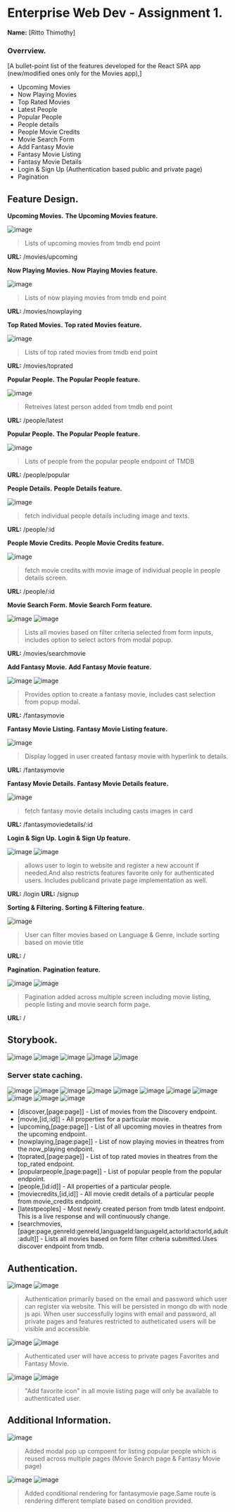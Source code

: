 # Enterprise Web Dev - Assignment 1.

__Name:__ [Ritto Thimothy]

### Overrview.

[A bullet-point list of the features developed for the React SPA app (new/modified ones only for the Movies app),]

+ Upcoming Movies
+ Now Playing Movies
+ Top Rated Movies
+ Latest People
+ Popular People
+ People details
+ People Movie Credits
+ Movie Search Form
+ Add Fantasy Movie
+ Fantasy Movie Listing
+ Fantasy Movie Details
+ Login & Sign Up (Authentication based public and private page)
+ Pagination

## Feature Design.

__Upcoming Movies.__
__The Upcoming Movies feature.__

![image](https://github.com/rittos/moviesApp/blob/develop/images/upcoming_movies.png)

> Lists of upcoming movies from tmdb end point

__URL:__ /movies/upcoming

__Now Playing Movies.__
__Now Playing Movies feature.__

![image](https://github.com/rittos/moviesApp/blob/develop/images/nowplaying_movies.png)

> Lists of now playing movies from tmdb end point

__URL:__ /movies/nowplaying

__Top Rated Movies.__
__Top rated Movies feature.__

![image](https://github.com/rittos/moviesApp/blob/develop/images/toprated_movies.png)

> Lists of top rated movies from tmdb end point

__URL:__ /movies/toprated

__Popular People.__
__The Popular People feature.__

![image](https://github.com/rittos/moviesApp/blob/develop/images/latest_people.png)

> Retreives latest person added from tmdb end point

__URL:__ /people/latest

__Popular People.__
__The Popular People feature.__

![image](https://github.com/rittos/moviesApp/blob/develop/images/popular_people.png)

> Lists of people from the popular people endpoint of TMDB

__URL:__ /people/popular

__People Details.__
__People Details feature.__

![image](https://github.com/rittos/moviesApp/blob/develop/images/people_details.png)

> fetch individual people details including image and texts.

__URL:__ /people/:id

__People Movie Credits.__
__People Movie Credits feature.__

![image](https://github.com/rittos/moviesApp/blob/develop/images/people_movie_credits.png)

> fetch movie credits with movie image of individual people in people details screen.

__URL:__ /people/:id

__Movie Search Form.__
__Movie Search Form feature.__

![image](https://github.com/rittos/moviesApp/blob/develop/images/movie_search_form.png)
![image](https://github.com/rittos/moviesApp/blob/develop/images/movie_search_modal.png)

> Lists all movies based on filter criteria selected from form inputs, includes option to select actors from modal popup.

__URL:__ /movies/searchmovie


__Add Fantasy Movie.__
__Add Fantasy Movie feature.__

![image](https://github.com/rittos/moviesApp/blob/develop/images/add_fantasy_movie_image1.png)
![image](https://github.com/rittos/moviesApp/blob/develop/images/add_fantasy_movie_image2.png)

> Provides option to create a fantasy movie, includes cast selection from popup modal.

__URL:__ /fantasymovie

__Fantasy Movie Listing.__
__Fantasy Movie Listing feature.__

![image](https://github.com/rittos/moviesApp/blob/develop/images/fantasy_movie.png)

> Display logged in user created fantasy movie with hyperlink to details.

__URL:__ /fantasymovie

__Fantasy Movie Details.__
__Fantasy Movie Details feature.__

![image](https://github.com/rittos/moviesApp/blob/develop/images/fantasy_movie_details.png)

> fetch fantasy movie details including casts images in card 

__URL:__ /fantasymoviedetails/:id

__Login & Sign Up.__
__Login & Sign Up feature.__

![image](https://github.com/rittos/moviesApp/blob/develop/images/login.png)
![image](https://github.com/rittos/moviesApp/blob/develop/images/signup.png)

> allows user to login to website and register a new account if needed.And also restricts features favorite only for authenticated users. Includes publicand private page implementation as well.

__URL:__ /login
__URL:__ /signup

__Sorting & Filtering.__
__Sorting & Filtering feature.__

![image](https://github.com/rittos/moviesApp/blob/develop/images/filter_and_sort.png)

> User can filter movies based on Language & Genre, include sorting based on movie title

__URL:__ /

__Pagination.__
__Pagination feature.__

![image](https://github.com/rittos/moviesApp/blob/develop/images/movies_pagination.png)
![image](https://github.com/rittos/moviesApp/blob/develop/images/peoples_pagination.png)

> Pagination added across multiple screen including movie listing, people listing and movie search form page.

__URL:__ /


## Storybook.
![image](https://github.com/rittos/moviesApp/blob/develop/images/story_overview.png)
![image](https://github.com/rittos/moviesApp/blob/develop/images/story_peoplecard.png)
![image](https://github.com/rittos/moviesApp/blob/develop/images/story_peoplecard_exception.png)
![image](https://github.com/rittos/moviesApp/blob/develop/images/story_peopledetails.png)
![image](https://github.com/rittos/moviesApp/blob/develop/images/story_peopleheader.png)

### Server state caching.

![image](https://github.com/rittos/moviesApp/blob/develop/images/cache_home_discover.png)
![image](https://github.com/rittos/moviesApp/blob/develop/images/cache_moviedetails.png)
![image](https://github.com/rittos/moviesApp/blob/develop/images/cache_upcoming.png)
![image](https://github.com/rittos/moviesApp/blob/develop/images/cache_nowplaying.png)
![image](https://github.com/rittos/moviesApp/blob/develop/images/cache_toprated.png)
![image](https://github.com/rittos/moviesApp/blob/develop/images/cache_popularpeople.png)
![image](https://github.com/rittos/moviesApp/blob/develop/images/cache_people.png)
![image](https://github.com/rittos/moviesApp/blob/develop/images/cache_moviecredits.png)
![image](https://github.com/rittos/moviesApp/blob/develop/images/cache_latestpeople.png)
![image](https://github.com/rittos/moviesApp/blob/develop/images/cache_moviecredits.png)
![image](https://github.com/rittos/moviesApp/blob/develop/images/cache_searchform.png)

+ [discover,[page:page]] - List of movies from the Discovery endpoint.
+ [movie,[id,:id]] - All properties for a particular movie.
+ [upcoming,[page:page]] - List of all upcoming movies in theatres from the upcoming endpoint.
+ [nowplaying,[page:page]] - List of now playing movies in theatres from the now_playing endpoint.
+ [toprated,[page:page]] - List of top rated movies in theatres from the top_rated endpoint.
+ [popularpeople,[page:page]] - List of popular people from the popular endpoint.
+ [people,[id:id]] - All properties of a particular people.
+ [moviecredits,[id,id]] - All movie credit details of a particular people from movie_credits endpoint.
+ [latestpeoples] - Most newly created person from tmdb latest endpoint. This is a live response and will continuously change.
+ [searchmovies,[page:page,genreId:genreId,languageId:languageId,actorId:actorId,adult:adult]] - Lists all movies based on form filter criteria submitted.Uses discover endpoint from tmdb.

## Authentication.

![image](https://github.com/rittos/moviesApp/blob/develop/images/auth_signup.png)
![image](https://github.com/rittos/moviesApp/blob/develop/images/auth_mongodb.png)

> Authentication primarily based on the email and password which user can register via website. This will be persisted in mongo db with node js api. When user successfully logins with email and password, all private pages and features restricted to autheticated users will be visible and accessible.

![image](https://github.com/rittos/moviesApp/blob/develop/images/auth_favoritespage.png)
![image](https://github.com/rittos/moviesApp/blob/develop/images/auth_authenticated_favorites.png)

> Authenticated user will have access to private pages Favorites and Fantasy Movie.

![image](https://github.com/rittos/moviesApp/blob/develop/images/auth_home.png)
![image](https://github.com/rittos/moviesApp/blob/develop/images/auth_authenticated_home.png)

> "Add favorite icon" in all movie listing page will only be available to authenticated user.

## Additional Information.

![image](https://github.com/rittos/moviesApp/blob/develop/images/modal_popup_component.png)
> Added modal pop up compoent for listing popular people which is reused across multiple pages (Movie Search page & Fantasy Movie page)

![image](https://github.com/rittos/moviesApp/blob/develop/images/conditional_rendering_image1.png)
![image](https://github.com/rittos/moviesApp/blob/develop/images/conditional_rendering_image2.png)

> Added conditional rendering for fantasymovie page.Same route is rendering different template based on condition provided.